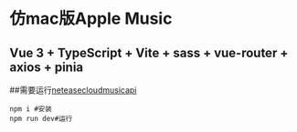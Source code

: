 # 仿mac版Apple Music

## Vue 3 + TypeScript + Vite + sass + vue-router + axios + pinia

##需要运行[neteasecloudmusicapi](https://neteasecloudmusicapi.vercel.app/)

```
npm i #安装
npm run dev#运行
```
